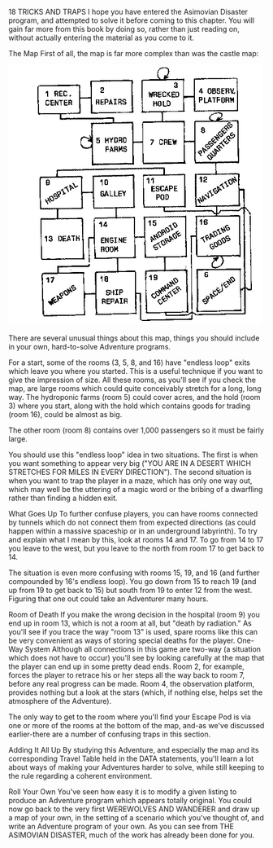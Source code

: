 18
TRICKS AND TRAPS
I hope you have entered the Asimovian Disaster program, and attempted to solve it before coming to this chapter. You will gain far more from this book by doing so, rather than just reading on, without actually entering the material as you come to it.

The Map
First of all, the map is far more complex than was the castle map:

![map](picture18-1.gif)

There are several unusual things about this map, things you should include in your own, hard-to-solve Adventure programs.

For a start, some of the rooms (3, 5, 8, and 16) have "endless loop" exits which leave you where you started. This is a useful technique if you want to give the impression of size. All these rooms, as you'll see if you check the map, are large rooms which could quite conceivably stretch for a long, long way. The hydroponic farms (room 5) could cover acres, and the hold (room 3) where you start, along with the hold which contains goods for trading (room 16), could be almost as big.

The other room (room 8) contains over 1,000 passengers so it must be fairly large.

You should use this "endless loop" idea in two situations. The first is when you want something to appear very big ("YOU ARE IN A DESERT WHICH STRETCHES FOR MILES IN EVERY DIRECTION"). The second situation is when you want to trap the player in a maze, which has only one way out, which may well be the uttering of a magic word or the bribing of a dwarfling rather than finding a hidden exit.

What Goes Up
To further confuse players, you can have rooms connected by tunnels which do not connect them from expected directions (as could happen within a massive spaceship or in an underground labyrinth). To try and explain what I mean by this, look at rooms 14 and 17. To go from 14 to 17 you leave to the west, but you leave to the north from room 17 to get back to 14.

The situation is even more confusing with rooms 15, 19, and 16 (and further compounded by 16's endless loop). You go down from 15 to reach 19 (and up from 19 to get back to 15) but south from 19 to enter 12 from the west. Figuring that one out could take an Adventurer many hours.

Room of Death
If you make the wrong decision in the hospital (room 9) you end up in room 13, which is not a room at all, but "death by radiation." As you'll see if you trace the way "room 13" is used, spare rooms like this can be very convenient as ways of storing special deaths for the player.
One-Way System
Although all connections in this game are two-way (a situation which does not have to occur) you'll see by looking carefully at the map that the player can end up in some pretty dead ends. Room 2, for example, forces the player to retrace his or her steps all the way back to room 7, before any real progress can be made. Room 4, the observation platform, provides nothing but a look at the stars (which, if nothing else, helps set the atmosphere of the Adventure).

The only way to get to the room where you'll find your Escape Pod is via one or more of the rooms at the bottom of the map, and-as we've discussed earlier-there are a number of confusing traps in this section.

Adding It All Up
By studying this Adventure, and especially the map and its corresponding Travel Table held in the DATA statements, you'll learn a lot about ways of making your Adventures harder to solve, while still keeping to the rule regarding a coherent environment.

Roll Your Own
You've seen how easy it is to modify a given listing to produce an Adventure program which appears totally original. You could now go back to the very first WEREWOLVES AND WANDERER and draw up a map of your own, in the setting of a scenario which you've thought of, and write an Adventure program of your own. As you can see from THE ASIMOVIAN DISASTER, much of the work has already been done for you.
